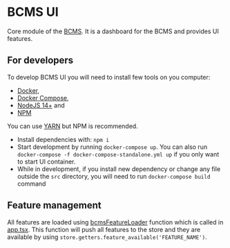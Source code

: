 # BCMS UI

Core module of the [BCMS](https://github.com/becomesco/cms). It is a dashboard for the BCMS and provides UI features.

## For developers

To develop BCMS UI you will need to install few tools on you computer:

- [Docker](https://www.docker.com/),
- [Docker Compose](https://docs.docker.com/compose/),
- [NodeJS 14+](https://nodejs.org/) and
- [NPM](https://www.npmjs.com/)

You can use [YARN](https://yarnpkg.com/) but NPM is recommended.

- Install dependencies with: `npm i`
- Start development by running `docker-compose up`. You can also run `docker-compose -f docker-compose-standalone.yml up` if you only want to start UI container.
- While in development, if you install new dependency or
  change any file outside the `src` directory, you will need
  to run `docker-compose build` command

## Feature management

All features are loaded using [bcmsFeatureLoader](./src/util/feature-loader.ts) function which is called in [app.tsx](./src/app.tsx). This function will push all features to the store and they are available by using `store.getters.feature_available('FEATURE_NAME')`.